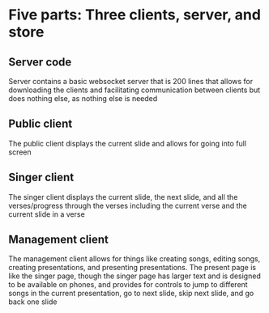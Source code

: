 # Five parts: Three clients, server, and store
    
## Server code
Server contains a basic websocket server that is 200 lines that allows for downloading the clients and facilitating communication between clients but does nothing else, as nothing else is needed

## Public client
The public client displays the current slide and allows for going into full screen

## Singer client    
The singer client displays the current slide, the next slide, and all the verses/progress through the verses including the current verse and the current slide in a verse
   
## Management client 
The management client allows for things like creating songs, editing songs, creating presentations, and presenting presentations. The present page is like the singer page, though the singer page has larger text and is designed to be available on phones, and provides for controls to jump to different songs in the current presentation, go to next slide, skip next slide, and go back one slide
